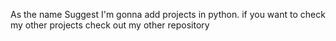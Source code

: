As the name Suggest I'm gonna add projects in python. if you want to check my other projects check out my other repository
